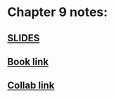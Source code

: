 # Chapter 9 notes:

## [**SLIDES**](https://github.com/mrdbourke/pytorch-deep-learning/blob/main/slides/09_pytorch_model_deployment.pdf)
## [**Book link**](https://www.learnpytorch.io/09_pytorch_model_deployment/)
## [**Collab link**](https://colab.research.google.com/github/mrdbourke/pytorch-deep-learning/blob/main/09_pytorch_model_deployment.ipynb)